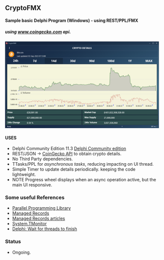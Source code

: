 
## CryptoFMX

#### Sample basic Delphi Program (Windows) - using REST/PPL/FMX 
##### using www.coingecko.com api.


![Alt text](Assets/FMXCryptov2.png "CryptoFMX")

#### USES 
* Delphi Community Edition 11.3 [Delphi Community edition ](https://www.embarcadero.com/products/delphi/starter/free-download/)
* REST/JSON -> [CoinGecko API]('https://api.coingecko.com/api/v3/') to obtain crypto details.
* No Third Party dependencies.
* TTasks/PPL for _asynchronous tasks_, reducing impacting on UI thread.
* Simple Timer to update details periodically. keeping the code lightweight.
* NOTE Progress wheel displays when an async operation active, but the main UI responsive.

### Some useful References 
* [Parallel Programming Library](https://docwiki.embarcadero.com/RADStudio/Sydney/en/Using_the_Parallel_Programming_Library)
* [Managed Records](https://docwiki.embarcadero.com/RADStudio/Sydney/en/Custom_Managed_Records)
* [Managed Records articles ](https://blog.grijjy.com/2020/08/03/automate-restorable-operations-with-custom-managed-records/)
* [System.TMonitor](https://docwiki.embarcadero.com/Libraries/Sydney/en/System.TMonitor)
* [Delphi: Wait for threads to finish](https://stackoverflow.com/questions/33345396/delphi-wait-for-threads-to-finish)

### Status 
* Ongoing. 
